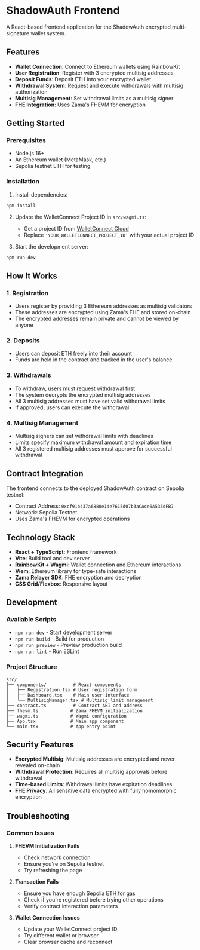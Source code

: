 # ShadowAuth Frontend

A React-based frontend application for the ShadowAuth encrypted multi-signature wallet system.

## Features

- **Wallet Connection**: Connect to Ethereum wallets using RainbowKit
- **User Registration**: Register with 3 encrypted multisig addresses
- **Deposit Funds**: Deposit ETH into your encrypted wallet
- **Withdrawal System**: Request and execute withdrawals with multisig authorization
- **Multisig Management**: Set withdrawal limits as a multisig signer
- **FHE Integration**: Uses Zama's FHEVM for encryption

## Getting Started

### Prerequisites

- Node.js 16+ 
- An Ethereum wallet (MetaMask, etc.)
- Sepolia testnet ETH for testing

### Installation

1. Install dependencies:
```bash
npm install
```

2. Update the WalletConnect Project ID in `src/wagmi.ts`:
   - Get a project ID from [WalletConnect Cloud](https://cloud.walletconnect.com)
   - Replace `'YOUR_WALLETCONNECT_PROJECT_ID'` with your actual project ID

3. Start the development server:
```bash
npm run dev
```

## How It Works

### 1. Registration
- Users register by providing 3 Ethereum addresses as multisig validators
- These addresses are encrypted using Zama's FHE and stored on-chain
- The encrypted addresses remain private and cannot be viewed by anyone

### 2. Deposits
- Users can deposit ETH freely into their account
- Funds are held in the contract and tracked in the user's balance

### 3. Withdrawals
- To withdraw, users must request withdrawal first
- The system decrypts the encrypted multisig addresses
- All 3 multisig addresses must have set valid withdrawal limits
- If approved, users can execute the withdrawal

### 4. Multisig Management
- Multisig signers can set withdrawal limits with deadlines
- Limits specify maximum withdrawal amount and expiration time
- All 3 registered multisig addresses must approve for successful withdrawal

## Contract Integration

The frontend connects to the deployed ShadowAuth contract on Sepolia testnet:
- Contract Address: `0xcf91b437a6880e14e7615d07b3aCAce6A533dFB7`
- Network: Sepolia Testnet
- Uses Zama's FHEVM for encrypted operations

## Technology Stack

- **React + TypeScript**: Frontend framework
- **Vite**: Build tool and dev server
- **RainbowKit + Wagmi**: Wallet connection and Ethereum interactions
- **Viem**: Ethereum library for type-safe interactions
- **Zama Relayer SDK**: FHE encryption and decryption
- **CSS Grid/Flexbox**: Responsive layout

## Development

### Available Scripts

- `npm run dev` - Start development server
- `npm run build` - Build for production
- `npm run preview` - Preview production build
- `npm run lint` - Run ESLint

### Project Structure

```
src/
├── components/          # React components
│   ├── Registration.tsx # User registration form
│   ├── Dashboard.tsx    # Main user interface
│   └── MultisigManager.tsx # Multisig limit management
├── contract.ts          # Contract ABI and address
├── fhevm.ts            # Zama FHEVM initialization
├── wagmi.ts            # Wagmi configuration
├── App.tsx             # Main app component
└── main.tsx            # App entry point
```

## Security Features

- **Encrypted Multisig**: Multisig addresses are encrypted and never revealed on-chain
- **Withdrawal Protection**: Requires all multisig approvals before withdrawal
- **Time-based Limits**: Withdrawal limits have expiration deadlines
- **FHE Privacy**: All sensitive data encrypted with fully homomorphic encryption

## Troubleshooting

### Common Issues

1. **FHEVM Initialization Fails**
   - Check network connection
   - Ensure you're on Sepolia testnet
   - Try refreshing the page

2. **Transaction Fails**
   - Ensure you have enough Sepolia ETH for gas
   - Check if you're registered before trying other operations
   - Verify contract interaction parameters

3. **Wallet Connection Issues**
   - Update your WalletConnect project ID
   - Try different wallet or browser
   - Clear browser cache and reconnect
